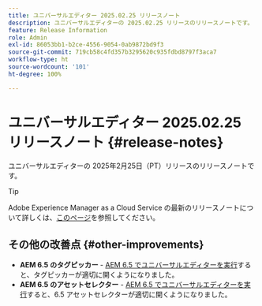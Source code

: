```yaml
---
title: ユニバーサルエディター 2025.02.25 リリースノート
description: ユニバーサルエディターの 2025.02.25 リリースのリリースノートです。
feature: Release Information
role: Admin
exl-id: 86053bb1-b2ce-4556-9054-0ab9872bd9f3
source-git-commit: 719cb58c4fd357b3295620c935fdbd8797f3aca7
workflow-type: ht
source-wordcount: '101'
ht-degree: 100%

---
```


# ユニバーサルエディター 2025.02.25 リリースノート {#release-notes}

ユニバーサルエディターの 2025年2月25日（PT）リリースのリリースノートです。

>[!TIP]
>
>Adobe Experience Manager as a Cloud Service の最新のリリースノートについて詳しくは、[このページ](/help/release-notes/release-notes-cloud/release-notes-current.md)を参照してください。

## その他の改善点 {#other-improvements}

* **AEM 6.5 のタグピッカー** - [AEM 6.5 でユニバーサルエディターを実行](https://experienceleague.adobe.com/ja/docs/experience-manager-65/content/implementing/developing/headless/universal-editor/introduction)すると、タグピッカーが適切に開くようになりました。
* **AEM 6.5 のアセットセレクター** - [AEM 6.5 でユニバーサルエディターを実行](https://experienceleague.adobe.com/ja/docs/experience-manager-65/content/implementing/developing/headless/universal-editor/introduction)すると、6.5 アセットセレクターが適切に開くようになりました。
